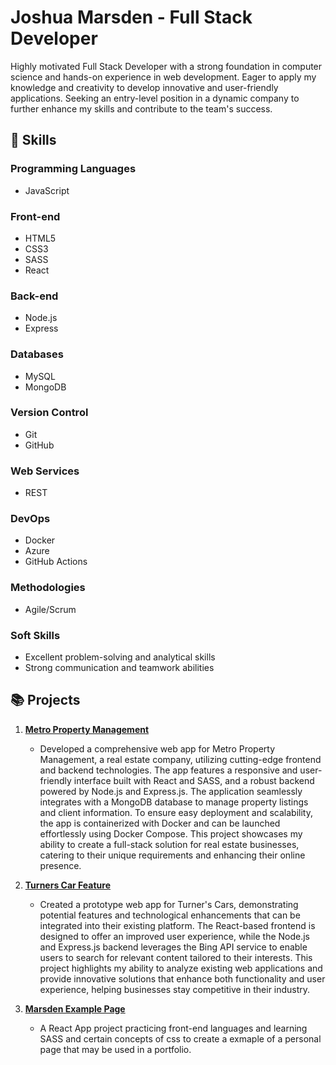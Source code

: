 # Joshua Marsden - Full Stack Developer

Highly motivated Full Stack Developer with a strong foundation in computer science and hands-on experience in web development. Eager to apply my knowledge and creativity to develop innovative and user-friendly applications. Seeking an entry-level position in a dynamic company to further enhance my skills and contribute to the team's success.

## 🚀 Skills

### Programming Languages
- JavaScript

### Front-end
- HTML5
- CSS3
- SASS
- React

### Back-end
- Node.js
- Express

### Databases
- MySQL
- MongoDB

### Version Control
- Git
- GitHub

### Web Services
- REST

### DevOps
- Docker
- Azure
- GitHub Actions

### Methodologies
- Agile/Scrum

### Soft Skills
- Excellent problem-solving and analytical skills
- Strong communication and teamwork abilities

## 📚 Projects

1. **[Metro Property Management](https://github.com/OniDredd/Metro-Property-Management.git)**
    - Developed a comprehensive web app for Metro Property Management, a real estate company, utilizing cutting-edge frontend and backend technologies. The app features a responsive and user-friendly interface built with React and SASS, and a robust backend powered by Node.js and Express.js. The application seamlessly integrates with a MongoDB database to manage property listings and client information. To ensure easy deployment and scalability, the app is containerized with Docker and can be launched effortlessly using Docker Compose. This project showcases my ability to create a full-stack solution for real estate businesses, catering to their unique requirements and enhancing their online presence.

    
2. **[Turners Car Feature](https://github.com/OniDredd/TurnersCars-Feature.git)**
    - Created a prototype web app for Turner's Cars, demonstrating potential features and technological enhancements that can be integrated into their existing platform. The React-based frontend is designed to offer an improved user experience, while the Node.js and Express.js backend leverages the Bing API service to enable users to search for relevant content tailored to their interests. This project highlights my ability to analyze existing web applications and provide innovative solutions that enhance both functionality and user experience, helping businesses stay competitive in their industry.


3. **[Marsden Example Page](https://github.com/OniDredd/Marsden-Example-Project.git)**
    - A React App project practicing front-end languages and learning SASS and certain concepts of css to create a exmaple of a personal page that may be used in a portfolio.





